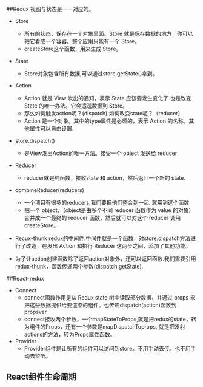 ##Redux
视图与状态是一一对应的。

- Store
    * 所有的状态，保存在一个对象里面。Store 就是保存数据的地方，你可以把它看成一个容器。整个应用只能有一个 Store。
    * createStore这个函数，用来生成 Store。

- State
    * Store对象包含所有数据,可以通过store.getState()拿到。
- Action
    * Action 就是 View 发出的通知，表示 State 应该要发生变化了.也是改变 State 的唯一办法。它会运送数据到 Store。
    * 那么如何触发action呢？(dispatch) 如何改变state呢？（reducer）
    * Action 是一个对象。其中的type属性是必须的，表示 Action 的名称。其他属性可以自由设置. 
- store.dispatch()
    * 是View发出Action的唯一方法。接受一个 object 发送给 reducer 
- Reducer
    * reducer就是纯函数，接收state 和 action，然后返回一个新的 state.
- combineReducer(reducers)  
    * 一个项目有很多的reducers,我们要把他们整合到一起. 就用到这个函数
    * 把一个 object，（object是由多个不同 reducer 函数作为 value 的对象）合并成一个最终的 reducer 函数，然后就可以对这个 reducer 调用 createStore。


- Recux-thunk
redux的中间件.中间件就是一个函数，对store.dispatch方法进行了改造，在发出 Action 和执行 Reducer 这两步之间，添加了其他功能。
* 为了让action创建函数除了返回action对象外，还可以返回函数.我们需要引用redux-thunk，函数传递两个参数(dispatch,getState).

##React-redux 

- Connect
    * connect函数作用是从 Redux state 树中读取部分数据，并通过 props 来把这些数据提供给要渲染的组件。也传递dispatch(action)函数到propsvar
    * connect接收两个参数，一个mapStateToProps,就是把redux的state，转为组件的Props，还有一个参数是mapDispatchToprops, 就是把发射actions的方法，转为Props属性函数。
- Provider
    * Provider组件是让所有的组件可以访问到store。不用手动去传。也不用手动去监听。

## React组件生命周期

